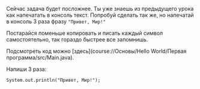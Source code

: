 
Сейчас задача будет посложнее. Ты уже знаешь из предыдущего урока как напечатать в консоль текст.
Попробуй сделать так же, но напечатай в консоль 3 раза фразу `"Привет, Мир!"`

Постарайся поменьше копировать и писать каждый символ самостоятельно, так гораздо быстрее все запомнишь.
<div class="hint">

Подсмотреть код можно [здесь](course://Основы/Hello World/Первая программа/src/Main.java).

</div>

<div class="hint">

Напиши 3 раза:

`System.out.println("Привет, Мир!");`

</div>

